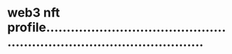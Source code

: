 # web3 nft profile............................................................................................
